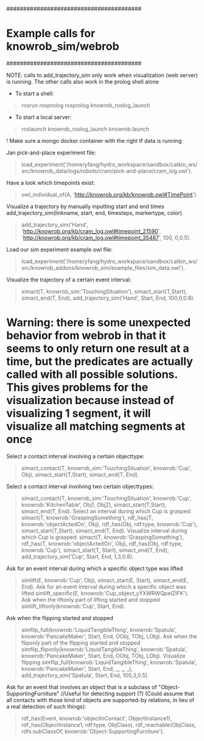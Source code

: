 ########################################
# Example calls for knowrob_sim/webrob #
########################################

NOTE: calls to add_trajectory_sim only work when visualization (web server) is running. The other calls also work in the prolog shell alone

- To start a shell: 
>rosrun rosprolog rosprolog knowrob_roslog_launch

- To start a local server: 
>roslaunch knowrob_roslog_launch knowrob.launch 

! Make sure a mongo docker container with the right tf data is running


Jan pick-and-place experiment file:
>load_experiment('/home/yfang/hydro_workspace/sandbox/catkin_ws/src/knowrob_data/logs/robots/cram/pick-and-place/cram_log.owl').

Have a look which timepoints exist:
>owl_individual_of(A, 'http://knowrob.org/kb/knowrob.owl#TimePoint').

Visualize a trajectory by manually inputting start and end times 
add_trajectory_sim(linkname, start, end, timesteps, markertype, color) 
>add_trajectory_sim('Hand', 'http://knowrob.org/kb/cram_log.owl#timepoint_21590', 'http://knowrob.org/kb/cram_log.owl#timepoint_35487', 100, 0,0.5).

Load our sim experiment example owl file:
>load_experiment('/home/yfang/hydro_workspace/sandbox/catkin_ws/src/knowrob_addons/knowrob_sim/example_files/sim_data.owl').

Visualize the trajectory of a certain event interval:
>simact(T, knowrob_sim:'TouchingSituation'), simact_start(T,Start), simact_end(T, End), add_trajectory_sim('Hand', Start, End, 100,0,0.8).

# Warning: there is some unexpected behavior from webrob in that it seems to only return one result at a time, but the predicates are actually called with all possible solutions. This gives problems for the visualization because instead of visualizing 1 segment, it will visualize all matching segments at once #
Select a contact interval involving a certain objecttype:
>simact_contact(T, knowrob_sim:'TouchingSituation', knowrob:'Cup', Obj), simact_start(T,Start), simact_end(T, End).

Select a contact interval involving two certain objecttypes:
>simact_contact(T, knowrob_sim:'TouchingSituation', knowrob:'Cup', knowrob:'KitchenTable', Obj1, Obj2), simact_start(T,Start), simact_end(T, End).
Select an interval during which Cup is grasped:
>simact(T, knowrob:'GraspingSomething'), rdf_has(T, knowrob:'objectActedOn', Obj), rdf_has(Obj, rdf:type, knowrob:'Cup'), simact_start(T,Start), simact_end(T, End).
Visualize interval during which Cup is grasped:
>simact(T, knowrob:'GraspingSomething'), rdf_has(T, knowrob:'objectActedOn', Obj), rdf_has(Obj, rdf:type, knowrob:'Cup'), simact_start(T, Start), simact_end(T, End), add_trajectory_sim('Cup', Start, End, 1,3,0.8).

Ask for an event interval during which a specific object type was lifted
>simlift(E, knowrob:'Cup', Obj), simact_start(E, Start), simact_end(E, End).
Ask for an event interval during which a specific object was lifted
>simlift_specific(E, knowrob:'Cup_object_yYXWRWQpelZIFK').
Ask when the liftonly part of lifting started and stopped
>simlift_liftonly(knowrob:'Cup', Start, End).

Ask when the flipping started and stopped
>simflip_full(knowrob:'LiquidTangibleThing', knowrob:'Spatula', knowrob:'PancakeMaker', Start, End, OObj, TObj, LObj).
Ask when the fliponly part of the flipping started and stopped
>simflip_fliponly(knowrob:'LiquidTangibleThing', knowrob:'Spatula', knowrob:'PancakeMaker', Start, End, OObj, TObj, LObj).
Visualize flipping
>simflip_full(knowrob:'LiquidTangibleThing', knowrob:'Spatula', knowrob:'PancakeMaker', Start, End, _, _, _), add_trajectory_sim('Spatula', Start, End, 100,3,0.5).


Ask for an event that involves an object that is a subclass of "Object-SupportingFurniture" 
//Useful for detecting support (?) (Could assume that all contacts with those kind of objects are supported-by relations, in lieu of a real detection of such things):
>rdf_has(Event, knowrob:'objectInContact', ObjectInstance1), rdf_has(ObjectInstance1, rdf:type, ObjClass), rdf_reachable(ObjClass, rdfs:subClassOf, knowrob:'Object-SupportingFurniture').